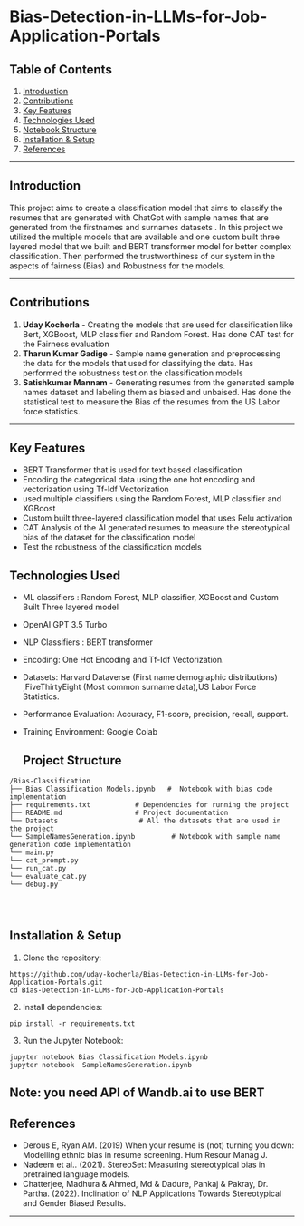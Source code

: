 # Bias-Detection-in-LLMs-for-Job-Application-Portals

## Table of Contents

1. [Introduction](#Introduction)  
2. [Contributions](#Contributions)
3. [Key Features](#Key-Features)  
4. [Technologies Used](#Technologies-Used)  
5. [Notebook Structure](#notebook-structure)
6. [Installation & Setup](#Installation&Setup)
7. [References](#References)

---

## Introduction

This project aims to create a classification model that aims to classify the resumes that are generated with ChatGpt with sample names that are generated from the firstnames and surnames datasets . In this project we utilized the multiple models that are available and one custom built three layered model that we built and BERT transformer model for better complex classification. Then performed the trustworthiness of our system in the aspects of fairness (Bias) and Robustness for the models.

---

## Contributions

1. **Uday Kocherla**   - Creating the models that are used for classification like Bert, XGBoost, MLP classifier and Random Forest. Has done CAT test for the Fairness evaluation
2. **Tharun Kumar Gadige**  - Sample name generation and preprocessing the data for the models that used for classifying the data. Has performed the robustness test on the classification models
3. **Satishkumar Mannam**   - Generating resumes from the generated sample names dataset and labeling them as biased and unbaised. Has done the statistical test to measure the Bias of the resumes from the US Labor force statistics.

---

## Key Features
- BERT Transformer that is used for text based classification
- Encoding the categorical data using the one hot encoding and vectorization using Tf-Idf Vectorization
- used multiple classifiers using the Random Forest, MLP classifier and XGBoost
- Custom built three-layered classification model that uses Relu activation
- CAT Analysis of the AI generated resumes to measure the stereotypical bias of the dataset for the classification model
- Test the robustness of the classification models

## Technologies Used

- ML classifiers : Random Forest, MLP classifier, XGBoost and Custom Built Three layered model
- OpenAI GPT 3.5 Turbo
- NLP Classifiers : BERT transformer
- Encoding: One Hot Encoding and Tf-Idf Vectorization.
- Datasets: Harvard Dataverse (First name demographic distributions) ,FiveThirtyEight (Most common surname data),US Labor Force Statistics.
- Performance Evaluation: Accuracy, F1-score, precision, recall, support.
- Training Environment: Google Colab


  ## **Project Structure**
```
/Bias-Classification
├── Bias Classification Models.ipynb   #  Notebook with bias code implementation
├── requirements.txt           # Dependencies for running the project
├── README.md                  # Project documentation
└── Datasets                    # All the datasets that are used in the project
└── SampleNamesGeneration.ipynb         # Notebook with sample name generation code implementation
└── main.py      
└── cat_prompt.py       
└── run_cat.py        
└── evaluate_cat.py        
└── debug.py        




```
## **Installation & Setup**
1. Clone the repository:

```
https://github.com/uday-kocherla/Bias-Detection-in-LLMs-for-Job-Application-Portals.git
cd Bias-Detection-in-LLMs-for-Job-Application-Portals
```

2. Install dependencies:

```
pip install -r requirements.txt
```

3. Run the Jupyter Notebook:

```
jupyter notebook Bias Classification Models.ipynb
jupyter notebook  SampleNamesGeneration.ipynb
```

Note: you need API of Wandb.ai to use BERT
---
## **References**
- Derous E, Ryan AM. (2019) When your resume is (not) turning you down: Modelling ethnic bias in resume screening. Hum Resour Manag J. 
- Nadeem et al.. (2021). StereoSet: Measuring stereotypical bias in pretrained language models.
- Chatterjee, Madhura & Ahmed, Md & Dadure, Pankaj & Pakray, Dr. Partha. (2022). Inclination of NLP Applications Towards Stereotypical and Gender Biased Results. 


---
